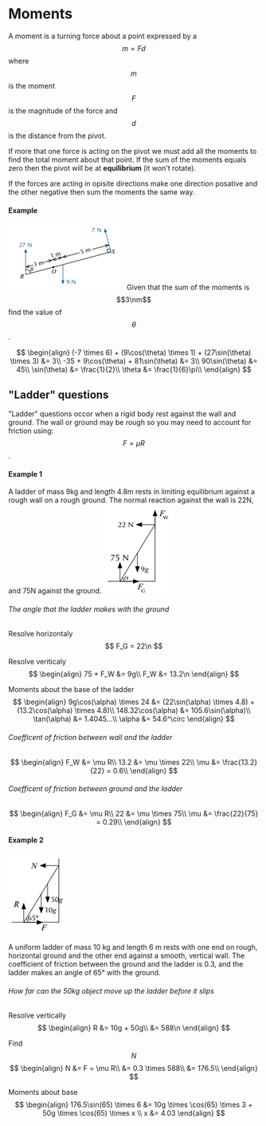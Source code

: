 # Moments

A moment is a turning force about a point expressed by a $$m = Fd$$ where $$m$$ is the moment $$F$$ is the magnitude of the force and $$d$$ is the distance from the pivot.

If more that one force is acting on the pivot we must add all the moments to find the total moment about that point. If the sum of the moments equals zero then the pivot will be at **equilibrium** (it won't rotate).

If the forces are acting in opisite directions make one direction posative and the other negative then sum the moments the same way.

#### Example
![](/assets/Capture.PNG)
Given that the sum of the moments is $$3\nm$$ find the value of $$\theta$$.

$$
\begin{align}
(-7 \times 6) + (9\cos(\theta) \times 1) + (27\sin(\theta) \times 3) &= 3\\
-35 + 9\cos(\theta) + 81\sin(\theta) &= 3\\
90\sin(\theta) &= 45\\
\sin(\theta) &= \frac{1}{2}\\
\theta &= \frac{1}{6}\pi\\
\end{align}
$$

## "Ladder" questions

"Ladder" questions occor when a rigid body rest against the wall and ground. The wall or ground may be rough so you may need to account for friction using: $$F = \mu R$$.

#### Example 1
A ladder of mass 9kg and length 4.8m rests in limiting equilibrium against a rough wall on a rough ground. The normal reaction against the wall is 22N, and 75N against the ground.
![](/assets/Capture3.PNG)

###### The angle that the ladder makes with the ground
Resolve horizontaly
$$
F_G = 22\n
$$

Resolve veriticaly
$$
\begin{align}
75 + F_W &= 9g\\
F_W &= 13.2\n
\end{align}
$$

Moments about the base of the ladder
$$
\begin{align}
9g\cos(\alpha) \times 24 &= (22\sin(\alpha) \times 4.8) + (13.2\cos(\alpha) \times 4.8)\\
148.32\cos(\alpha) &= 105.6\sin(\alpha)\\
\tan(\alpha) &= 1.4045...\\
\alpha &= 54.6^\circ
\end{align}
$$

###### Coefficent of friction between wall and the ladder
$$
\begin{align}
F_W &= \mu R\\
13.2 &= \mu \times 22\\
\mu &= \frac{13.2}{22} = 0.6\\
\end{align}
$$

###### Coefficent of friction between ground and the ladder
$$
\begin{align}
F_G &= \mu R\\
22 &= \mu \times 75\\
\mu &= \frac{22}{75} = 0.29\\
\end{align}
$$

#### Example 2
![](/assets/Capture4.PNG)

A uniform ladder of mass 10 kg and length 6 m rests with one end on rough, horizontal ground and the other end against a smooth, vertical wall. The coefficient of friction between the ground and the ladder is 0.3, and the ladder makes an angle of 65° with the ground.

###### How far can the 50kg object move up the ladder before it slips
Resolve vertically
$$
\begin{align}
R &= 10g + 50g\\
&= 588\n
\end{align}
$$

Find $$N$$
$$
\begin{align}
N &= F = \mu R\\
&= 0.3 \times 588\\
&= 176.5\\
\end{align}
$$

Moments about base
$$
\begin{align}
176.5\sin(65) \times 6 &= 10g \times \cos(65) \times 3 + 50g \times \cos(65) \times x \\
x &= 4.03
\end{align}
$$

